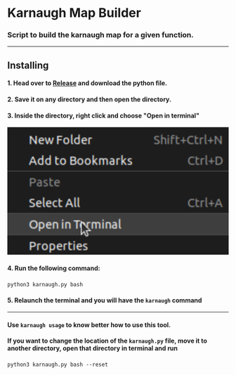 # Karnaugh Map Builder
### Script to build the karnaugh map for a given function.
---
## Installing
#### 1. Head over to [Release](https://github.com/TiagoRG/uaveiro-leci/releases/tag/kmb-v1) and download the python file.
#### 2. Save it on any directory and then open the directory.
#### 3. Inside the directory, right click and choose "Open in terminal"
![- Unable to load image -](https://github.com/TiagoRG/uaveiro-leci/blob/master/tools/karnaugh-map-builder/openInTerminal.png)
#### 4. Run the following command:
`python3 karnaugh.py bash`
#### 5. Relaunch the terminal and you will have the `karnaugh` command
---
#### Use `karnaugh usage` to know better how to use this tool.
#### If you want to change the location of the `karnaugh.py` file, move it to another directory, open that directory in terminal and run
`python3 karnaugh.py bash --reset`
